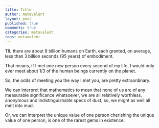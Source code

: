```yaml
---
title: Title
author: metavalent
layout: post
published: true
comments: true
categories: metavalent
tags: metavalent
---
```


TIL there are about 8 billion humans on Earth, each granted, on average, less than 3 billion seconds (95 years) of embodiment.

That means, if I met one new person every second of my life, I would only ever meet about 1/3 of the human beings currently on the planet.

So, the odds of meeting you the way I met you, are pretty extraordinary.

We can interpret that mathematics to mean that none of us are of any measurable significance whatsoever, we are all relatively worthless, anonymous and indistinguishable specs of dust, so, we might as well all melt into mud.

Or, we can interpret the unique value of one person cherishing the unique value of one person, is one of the rarest gems in existence.
